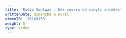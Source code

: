 ```yaml
---
title: 'Radio Soulwax : Des covers de vinyls animées'
writtenDate: Dimanche 6 Avril
vimeoID: '26149158'
weight: 5
type: video
---
```

